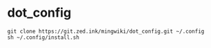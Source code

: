 # dot_config

```
git clone https://git.zed.ink/mingwiki/dot_config.git ~/.config
sh ~/.config/install.sh
```
